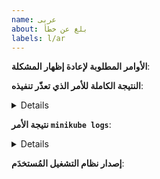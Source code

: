 ```yaml
---
name: عربى
about: بلغ عن خطأ
labels: l/ar
---
```

<!-- يُرجى استخدام هذا النموذج للإبلاغ عن مشكلة وتقديم أكبر قدر ممكن من المعلومات، وإلا سنتأخّر في الردّ عليك. شكرًا -->

**الأوامر المطلوبة لإعادة إظهار المشكلة**:

**النتيجة الكاملة للأمر الذي تعذّر تنفيذه**:<details>


</details>

**نتيجة الأمر `minikube logs`**: <details>


</details>

**إصدار نظام التشغيل المُستخدَم**:
